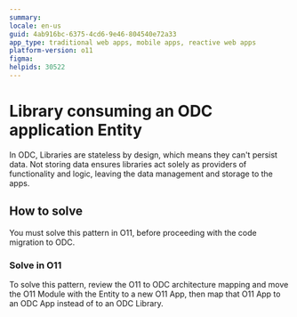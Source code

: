 ```yaml
---
summary: 
locale: en-us
guid: 4ab916bc-6375-4cd6-9e46-804540e72a33
app_type: traditional web apps, mobile apps, reactive web apps
platform-version: o11
figma:
helpids: 30522
---
```

# Library consuming an ODC application Entity

In ODC, Libraries are stateless by design, which means they can't persist data. Not storing data ensures libraries act solely as providers of functionality and logic, leaving the data management and storage to the apps.

## How to solve

You must solve this pattern in O11, before proceeding with the code migration to ODC.

### Solve in O11

To solve this pattern, review the O11 to ODC architecture mapping and move the O11 Module with the Entity to a new O11 App, then map that O11 App to an ODC App instead of to an ODC Library.
